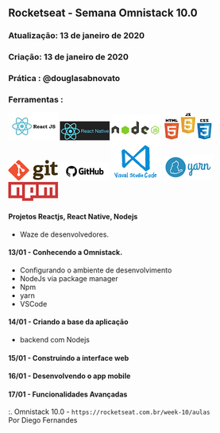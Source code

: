 ## Rocketseat - Semana Omnistack 10.0

### Atualização: 13 de janeiro de 2020
### Criação: 13 de janeiro de 2020
### Prática : @douglasabnovato

### Ferramentas : 

![ReactJS](/images/logo-reactjs.jpg)
![React Native](/images/logo-react-native.png)
![Nodejs](/images/logo-nodejs.png)
![HTML/CSS/Javascript](/images/logo-html-css-js.jpeg)
![Git](/images/logo-git.png)
![Github](/images/logo-github.png)
![VSCode](/images/logo-VSCode.png)
![Yarn](/images/logo-yarn.png)
![Npm](/images/logo-npm.png)


#### Projetos Reactjs, React Native, Nodejs
- Waze de desenvolvedores.

#### 13/01 - Conhecendo a Omnistack.
- Configurando o ambiente de desenvolvimento
- NodeJs via package manager
- Npm
- yarn
- VSCode

#### 14/01 - Criando a base da aplicação 
- backend com Nodejs

#### 15/01 - Construindo a interface web

#### 16/01 - Desenvolvendo o app mobile

#### 17/01 - Funcionalidades Avançadas

:. Omnistack 10.0 - `https://rocketseat.com.br/week-10/aulas`<br/>
Por Diego Fernandes